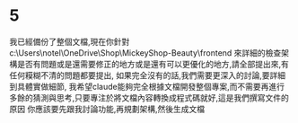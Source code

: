 # 5

我已經備份了整個文檔,現在你針對 c:\Users\notel\OneDrive\Shop\MickeyShop-Beauty\frontend 來詳細的檢查架構是否有問題或是還需要修正的地方或是還有可以更優化的地方,請全部提出來,有任何糢糊不清的問題都要提出,
如果完全沒有的話,我們需要更深入的討論,要詳細到具體實做細節,
我希望claude能夠完全根據文檔開發整個專案,而不需要再進行多餘的猜測與思考,只要專注於將文檔內容轉換成程式碼就好,這是我們撰寫文件的原因
你應該要先跟我討論功能,再規劃架構,然後生成文檔
